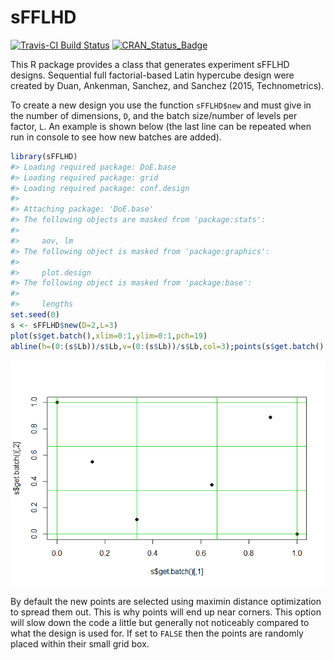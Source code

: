 
<!-- README.md is generated from README.Rmd. Please edit that file -->
sFFLHD
======

[![Travis-CI Build Status](https://travis-ci.org/CollinErickson/sFFLHD.svg?branch=master)](https://travis-ci.org/CollinErickson/sFFLHD) [![CRAN\_Status\_Badge](http://www.r-pkg.org/badges/version/sFFLHD)](http://cran.r-project.org/package=sFFLHD)

This R package provides a class that generates experiment sFFLHD designs. Sequential full factorial-based Latin hypercube design were created by Duan, Ankenman, Sanchez, and Sanchez (2015, Technometrics).

To create a new design you use the function `sFFLHD$new` and must give in the number of dimensions, `D`, and the batch size/number of levels per factor, `L`. An example is shown below (the last line can be repeated when run in console to see how new batches are added).

``` r
library(sFFLHD)
#> Loading required package: DoE.base
#> Loading required package: grid
#> Loading required package: conf.design
#> 
#> Attaching package: 'DoE.base'
#> The following objects are masked from 'package:stats':
#> 
#>     aov, lm
#> The following object is masked from 'package:graphics':
#> 
#>     plot.design
#> The following object is masked from 'package:base':
#> 
#>     lengths
set.seed(0)
s <- sFFLHD$new(D=2,L=3)
plot(s$get.batch(),xlim=0:1,ylim=0:1,pch=19)
abline(h=(0:(s$Lb))/s$Lb,v=(0:(s$Lb))/s$Lb,col=3);points(s$get.batch(),pch=19)
```

![](README-unnamed-chunk-2-1.png)

By default the new points are selected using maximin distance optimization to spread them out. This is why points will end up near corners. This option will slow down the code a little but generally not noticeably compared to what the design is used for. If set to `FALSE` then the points are randomly placed within their small grid box.
